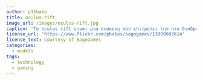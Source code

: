 ```yaml
---
author: p15bako
title: oculus-rift
image_url: /images/oculus-rift.jpg
caption: 'To oculus rift ειναι μια συσκευη που επιτρεπει την πιο διαδραστικη εμπειρια στο gaming'
license_url: 'https://www.flickr.com/photos/bagogames/13300603614'
license_text: Courtesy of BagoGames
categories:
  - models
tags:
  - technology
  - gaming
---
```

